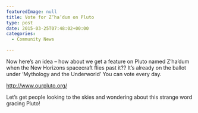 ```yaml
---
featuredImage: null
title: Vote for Z’ha’dum on Pluto
type: post
date: 2015-03-25T07:48:02+00:00
categories:
  - Community News

---
```

Now here&#8217;s an idea &#8211; how about we get a feature on Pluto named Z&#8217;ha&#8217;dum when the New Horizons spacecraft flies past it?? It&#8217;s already on the ballot under &#8216;Mythology and the Underworld&#8217; You can vote every day.

<http://www.ourpluto.org/>

Let&#8217;s get people looking to the skies and wondering about this strange word gracing Pluto!
